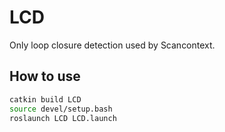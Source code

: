 # LCD
Only loop closure detection used by Scancontext.

## How to use
```bash
catkin build LCD
source devel/setup.bash
roslaunch LCD LCD.launch

```